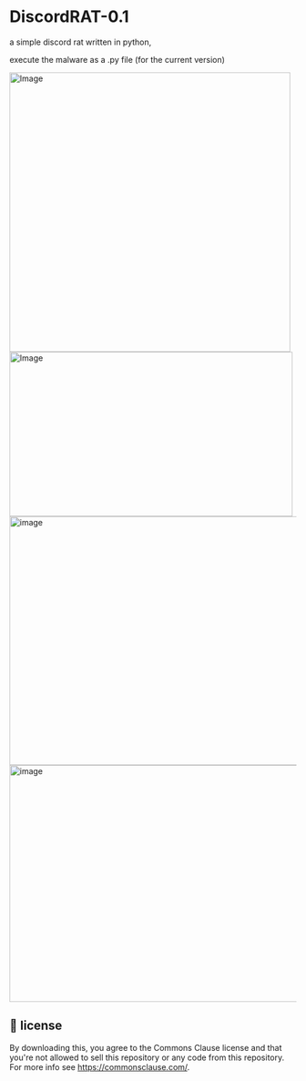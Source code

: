 # DiscordRAT-0.1
a simple discord rat written in python,

execute the malware as a .py file (for the current version)

<img width="493" height="491" alt="Image" src="https://github.com/user-attachments/assets/4838a1f0-3d8d-478b-b4f9-499edd124913" />
<img width="497" height="289" alt="Image" src="https://github.com/user-attachments/assets/f68c9148-e946-4b03-a145-4db48b78fd53" />
<img width="554" height="437" alt="image" src="https://github.com/user-attachments/assets/ed5f56a2-2cf1-4e72-b6a5-5c4bdd5af7cb" />
<img width="678" height="416" alt="image" src="https://github.com/user-attachments/assets/6a02d2c1-576a-450b-aca8-a73d2309eae6" />


## 💼 license
By downloading this, you agree to the Commons Clause license and that you're not allowed to sell this repository or any code from this repository. For more info see https://commonsclause.com/.
